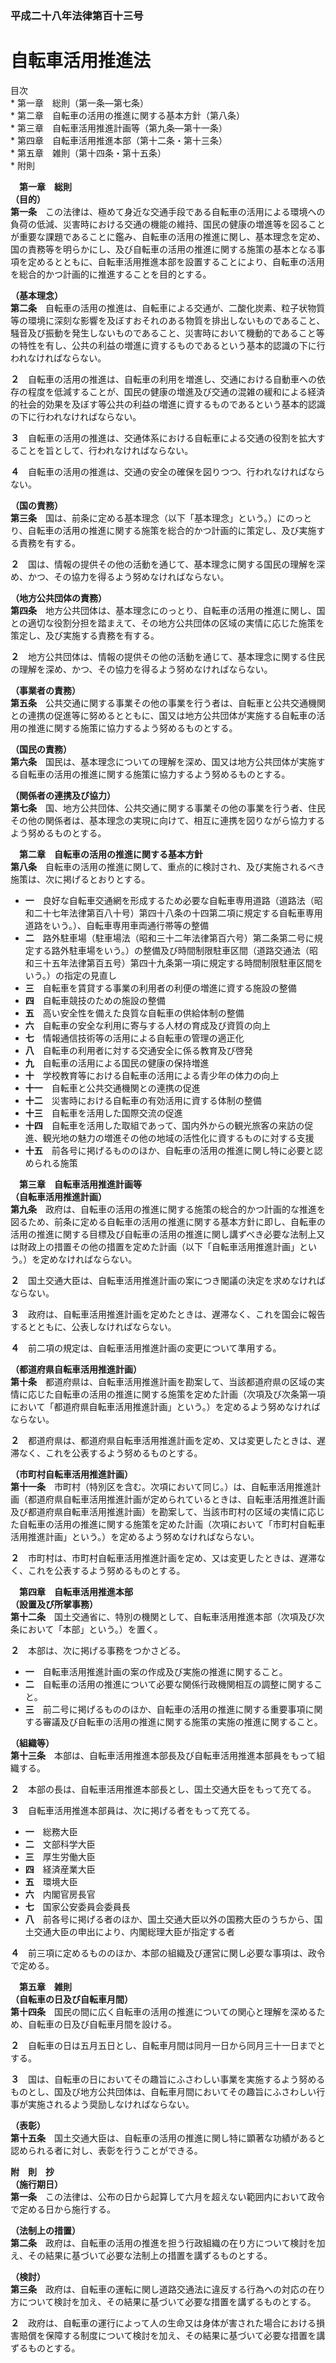 ### 平成二十八年法律第百十三号  
# 自転車活用推進法  
  
目次  
	* 第一章　総則（第一条―第七条）  
	* 第二章　自転車の活用の推進に関する基本方針（第八条）  
	* 第三章　自転車活用推進計画等（第九条―第十一条）  
	* 第四章　自転車活用推進本部（第十二条・第十三条）  
	* 第五章　雑則（第十四条・第十五条）  
	* 附則  
  
&emsp;**第一章　総則**  
**（目的）**  
**第一条**　この法律は、極めて身近な交通手段である自転車の活用による環境への負荷の低減、災害時における交通の機能の維持、国民の健康の増進等を図ることが重要な課題であることに鑑み、自転車の活用の推進に関し、基本理念を定め、国の責務等を明らかにし、及び自転車の活用の推進に関する施策の基本となる事項を定めるとともに、自転車活用推進本部を設置することにより、自転車の活用を総合的かつ計画的に推進することを目的とする。  
  
**（基本理念）**  
**第二条**　自転車の活用の推進は、自転車による交通が、二酸化炭素、粒子状物質等の環境に深刻な影響を及ぼすおそれのある物質を排出しないものであること、騒音及び振動を発生しないものであること、災害時において機動的であること等の特性を有し、公共の利益の増進に資するものであるという基本的認識の下に行われなければならない。  
  
**２**　自転車の活用の推進は、自転車の利用を増進し、交通における自動車への依存の程度を低減することが、国民の健康の増進及び交通の混雑の緩和による経済的社会的効果を及ぼす等公共の利益の増進に資するものであるという基本的認識の下に行われなければならない。  
  
**３**　自転車の活用の推進は、交通体系における自転車による交通の役割を拡大することを旨として、行われなければならない。  
  
**４**　自転車の活用の推進は、交通の安全の確保を図りつつ、行われなければならない。  
  
**（国の責務）**  
**第三条**　国は、前条に定める基本理念（以下「基本理念」という。）にのっとり、自転車の活用の推進に関する施策を総合的かつ計画的に策定し、及び実施する責務を有する。  
  
**２**　国は、情報の提供その他の活動を通じて、基本理念に関する国民の理解を深め、かつ、その協力を得るよう努めなければならない。  
  
**（地方公共団体の責務）**  
**第四条**　地方公共団体は、基本理念にのっとり、自転車の活用の推進に関し、国との適切な役割分担を踏まえて、その地方公共団体の区域の実情に応じた施策を策定し、及び実施する責務を有する。  
  
**２**　地方公共団体は、情報の提供その他の活動を通じて、基本理念に関する住民の理解を深め、かつ、その協力を得るよう努めなければならない。  
  
**（事業者の責務）**  
**第五条**　公共交通に関する事業その他の事業を行う者は、自転車と公共交通機関との連携の促進等に努めるとともに、国又は地方公共団体が実施する自転車の活用の推進に関する施策に協力するよう努めるものとする。  
  
**（国民の責務）**  
**第六条**　国民は、基本理念についての理解を深め、国又は地方公共団体が実施する自転車の活用の推進に関する施策に協力するよう努めるものとする。  
  
**（関係者の連携及び協力）**  
**第七条**　国、地方公共団体、公共交通に関する事業その他の事業を行う者、住民その他の関係者は、基本理念の実現に向けて、相互に連携を図りながら協力するよう努めるものとする。  
  
&emsp;**第二章　自転車の活用の推進に関する基本方針**  
**第八条**　自転車の活用の推進に関して、重点的に検討され、及び実施されるべき施策は、次に掲げるとおりとする。  
* **一**　良好な自転車交通網を形成するため必要な自転車専用道路（道路法（昭和二十七年法律第百八十号）第四十八条の十四第二項に規定する自転車専用道路をいう。）、自転車専用車両通行帯等の整備  
* **二**　路外駐車場（駐車場法（昭和三十二年法律第百六号）第二条第二号に規定する路外駐車場をいう。）の整備及び時間制限駐車区間（道路交通法（昭和三十五年法律第百五号）第四十九条第一項に規定する時間制限駐車区間をいう。）の指定の見直し  
* **三**　自転車を賃貸する事業の利用者の利便の増進に資する施設の整備  
* **四**　自転車競技のための施設の整備  
* **五**　高い安全性を備えた良質な自転車の供給体制の整備  
* **六**　自転車の安全な利用に寄与する人材の育成及び資質の向上  
* **七**　情報通信技術等の活用による自転車の管理の適正化  
* **八**　自転車の利用者に対する交通安全に係る教育及び啓発  
* **九**　自転車の活用による国民の健康の保持増進  
* **十**　学校教育等における自転車の活用による青少年の体力の向上  
* **十一**　自転車と公共交通機関との連携の促進  
* **十二**　災害時における自転車の有効活用に資する体制の整備  
* **十三**　自転車を活用した国際交流の促進  
* **十四**　自転車を活用した取組であって、国内外からの観光旅客の来訪の促進、観光地の魅力の増進その他の地域の活性化に資するものに対する支援  
* **十五**　前各号に掲げるもののほか、自転車の活用の推進に関し特に必要と認められる施策  
  
&emsp;**第三章　自転車活用推進計画等**  
**（自転車活用推進計画）**  
**第九条**　政府は、自転車の活用の推進に関する施策の総合的かつ計画的な推進を図るため、前条に定める自転車の活用の推進に関する基本方針に即し、自転車の活用の推進に関する目標及び自転車の活用の推進に関し講ずべき必要な法制上又は財政上の措置その他の措置を定めた計画（以下「自転車活用推進計画」という。）を定めなければならない。  
  
**２**　国土交通大臣は、自転車活用推進計画の案につき閣議の決定を求めなければならない。  
  
**３**　政府は、自転車活用推進計画を定めたときは、遅滞なく、これを国会に報告するとともに、公表しなければならない。  
  
**４**　前二項の規定は、自転車活用推進計画の変更について準用する。  
  
**（都道府県自転車活用推進計画）**  
**第十条**　都道府県は、自転車活用推進計画を勘案して、当該都道府県の区域の実情に応じた自転車の活用の推進に関する施策を定めた計画（次項及び次条第一項において「都道府県自転車活用推進計画」という。）を定めるよう努めなければならない。  
  
**２**　都道府県は、都道府県自転車活用推進計画を定め、又は変更したときは、遅滞なく、これを公表するよう努めるものとする。  
  
**（市町村自転車活用推進計画）**  
**第十一条**　市町村（特別区を含む。次項において同じ。）は、自転車活用推進計画（都道府県自転車活用推進計画が定められているときは、自転車活用推進計画及び都道府県自転車活用推進計画）を勘案して、当該市町村の区域の実情に応じた自転車の活用の推進に関する施策を定めた計画（次項において「市町村自転車活用推進計画」という。）を定めるよう努めなければならない。  
  
**２**　市町村は、市町村自転車活用推進計画を定め、又は変更したときは、遅滞なく、これを公表するよう努めるものとする。  
  
&emsp;**第四章　自転車活用推進本部**  
**（設置及び所掌事務）**  
**第十二条**　国土交通省に、特別の機関として、自転車活用推進本部（次項及び次条において「本部」という。）を置く。  
  
**２**　本部は、次に掲げる事務をつかさどる。  
* **一**　自転車活用推進計画の案の作成及び実施の推進に関すること。  
* **二**　自転車の活用の推進について必要な関係行政機関相互の調整に関すること。  
* **三**　前二号に掲げるもののほか、自転車の活用の推進に関する重要事項に関する審議及び自転車の活用の推進に関する施策の実施の推進に関すること。  
  
**（組織等）**  
**第十三条**　本部は、自転車活用推進本部長及び自転車活用推進本部員をもって組織する。  
  
**２**　本部の長は、自転車活用推進本部長とし、国土交通大臣をもって充てる。  
  
**３**　自転車活用推進本部員は、次に掲げる者をもって充てる。  
* **一**　総務大臣  
* **二**　文部科学大臣  
* **三**　厚生労働大臣  
* **四**　経済産業大臣  
* **五**　環境大臣  
* **六**　内閣官房長官  
* **七**　国家公安委員会委員長  
* **八**　前各号に掲げる者のほか、国土交通大臣以外の国務大臣のうちから、国土交通大臣の申出により、内閣総理大臣が指定する者  
  
**４**　前三項に定めるもののほか、本部の組織及び運営に関し必要な事項は、政令で定める。  
  
&emsp;**第五章　雑則**  
**（自転車の日及び自転車月間）**  
**第十四条**　国民の間に広く自転車の活用の推進についての関心と理解を深めるため、自転車の日及び自転車月間を設ける。  
  
**２**　自転車の日は五月五日とし、自転車月間は同月一日から同月三十一日までとする。  
  
**３**　国は、自転車の日においてその趣旨にふさわしい事業を実施するよう努めるものとし、国及び地方公共団体は、自転車月間においてその趣旨にふさわしい行事が実施されるよう奨励しなければならない。  
  
**（表彰）**  
**第十五条**　国土交通大臣は、自転車の活用の推進に関し特に顕著な功績があると認められる者に対し、表彰を行うことができる。  
  
**附　則　抄**  
**（施行期日）**  
**第一条**　この法律は、公布の日から起算して六月を超えない範囲内において政令で定める日から施行する。  
  
**（法制上の措置）**  
**第二条**　政府は、自転車の活用の推進を担う行政組織の在り方について検討を加え、その結果に基づいて必要な法制上の措置を講ずるものとする。  
  
**（検討）**  
**第三条**　政府は、自転車の運転に関し道路交通法に違反する行為への対応の在り方について検討を加え、その結果に基づいて必要な措置を講ずるものとする。  
  
**２**　政府は、自転車の運行によって人の生命又は身体が害された場合における損害賠償を保障する制度について検討を加え、その結果に基づいて必要な措置を講ずるものとする。  
  
